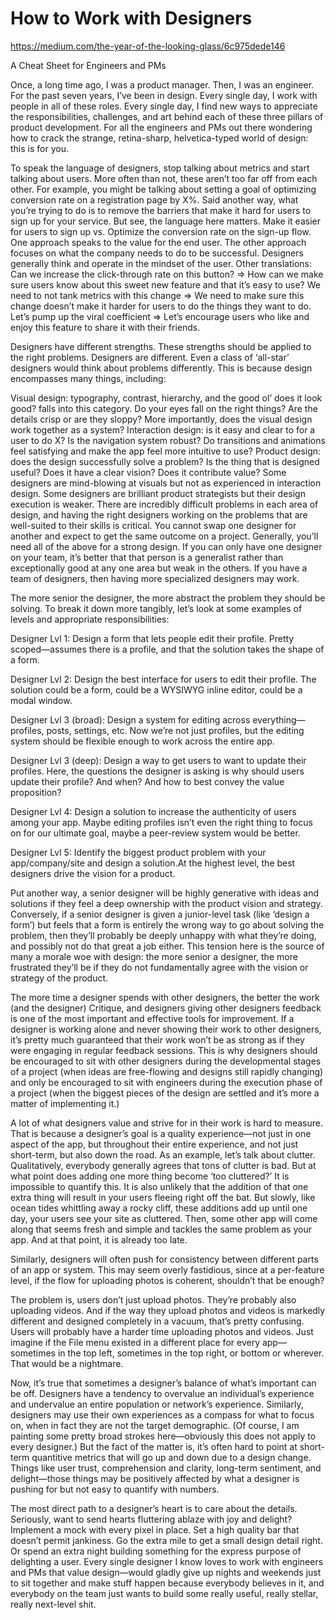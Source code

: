 # How to Work with Designers

https://medium.com/the-year-of-the-looking-glass/6c975dede146

A Cheat Sheet for Engineers and PMs

Once, a long time ago, I was a product manager. Then, I was an engineer. For the past seven years, I’ve been in design. Every single day, I work with people in all of these roles. Every single day, I find new ways to appreciate the responsibilities, challenges, and art behind each of these three pillars of product development. For all the engineers and PMs out there wondering how to crack the strange, retina-sharp, helvetica-typed world of design: this is for you.

To speak the language of designers, stop talking about metrics and start talking about users.
More often than not, these aren’t too far off from each other. For example, you might be talking about setting a goal of optimizing conversion rate on a registration page by X%. Said another way, what you’re trying to do is to remove the barriers that make it hard for users to sign up for your service. But see, the language here matters. Make it easier for users to sign up vs. Optimize the conversion rate on the sign-up flow. One approach speaks to the value for the end user. The other approach focuses on what the company needs to do to be successful. Designers generally think and operate in the mindset of the user.
Other translations:
Can we increase the click-through rate on this button? => How can we make sure users know about this sweet new feature and that it’s easy to use?
We need to not tank metrics with this change => We need to make sure this change doesn’t make it harder for users to do the things they want to do.
Let’s pump up the viral coefficient => Let’s encourage users who like and enjoy this feature to share it with their friends.

Designers have different strengths. These strengths should be applied to the right problems.
Designers are different. Even a class of ‘all-star’ designers would think about problems differently. This is because design encompasses many things, including:

Visual design: typography, contrast, hierarchy, and the good ol’ does it look good? falls into this category. Do your eyes fall on the right things? Are the details crisp or are they sloppy? More importantly, does the visual design work together as a system?
Interaction design: is it easy and clear to for a user to do X? Is the navigation system robust? Do transitions and animations feel satisfying and make the app feel more intuitive to use?
Product design: does the design successfully solve a problem? Is the thing that is designed useful? Does it have a clear vision? Does it contribute value?
Some designers are mind-blowing at visuals but not as experienced in interaction design. Some designers are brilliant product strategists but their design execution is weaker. There are incredibly difficult problems in each area of design, and having the right designers working on the problems that are well-suited to their skills is critical. You cannot swap one designer for another and expect to get the same outcome on a project. Generally, you’ll need all of the above for a strong design. If you can only have one designer on your team, it’s better that that person is a generalist rather than exceptionally good at any one area but weak in the others. If you have a team of designers, then having more specialized designers may work.

The more senior the designer, the more abstract the problem they should be solving.
To break it down more tangibly, let’s look at some examples of levels and appropriate responsibilities:

Designer Lvl 1: Design a form that lets people edit their profile. Pretty scoped—assumes there is a profile, and that the solution takes the shape of a form.

Designer Lvl 2: Design the best interface for users to edit their profile. The solution could be a form, could be a WYSIWYG inline editor, could be a modal window.

Designer Lvl 3 (broad): Design a system for editing across everything—profiles, posts, settings, etc. Now we’re not just profiles, but the editing system should be flexible enough to work across the entire app.

Designer Lvl 3 (deep): Design a way to get users to want to update their profiles. Here, the questions the designer is asking is why should users update their profile? And when? And how to best convey the value proposition?

Designer Lvl 4: Design a solution to increase the authenticity of users among your app. Maybe editing profiles isn’t even the right thing to focus on for our ultimate goal, maybe a peer-review system would be better.

Designer Lvl 5: Identify the biggest product problem with your app/company/site and design a solution.At the highest level, the best designers drive the vision for a product.

Put another way, a senior designer will be highly generative with ideas and solutions if they feel a deep ownership with the product vision and strategy. Conversely, if a senior designer is given a junior-level task (like ‘design a form’) but feels that a form is entirely the wrong way to go about solving the problem, then they’ll probably be deeply unhappy with what they’re doing, and possibly not do that great a job either. This tension here is the source of many a morale woe with design: the more senior a designer, the more frustrated they’ll be if they do not fundamentally agree with the vision or strategy of the product.

The more time a designer spends with other designers, the better the work (and the designer)
Critique, and designers giving other designers feedback is one of the most important and effective tools for improvement. If a designer is working alone and never showing their work to other designers, it’s pretty much guaranteed that their work won’t be as strong as if they were engaging in regular feedback sessions. This is why designers should be encouraged to sit with other designers during the developmental stages of a project (when ideas are free-flowing and designs still rapidly changing) and only be encouraged to sit with engineers during the execution phase of a project (when the biggest pieces of the design are settled and it’s more a matter of implementing it.)

A lot of what designers value and strive for in their work is hard to measure.
That is because a designer’s goal is a quality experience—not just in one aspect of the app, but throughout their entire experience, and not just short-term, but also down the road. As an example, let’s talk about clutter. Qualitatively, everybody generally agrees that tons of clutter is bad. But at what point does adding one more thing become ‘too cluttered?’ It is impossible to quantify this. It is also unlikely that the addition of that one extra thing will result in your users fleeing right off the bat. But slowly, like ocean tides whittling away a rocky cliff, these additions add up until one day, your users see your site as cluttered. Then, some other app will come along that seems fresh and simple and tackles the same problem as your app. And at that point, it is already too late.

Similarly, designers will often push for consistency between different parts of an app or system. This may seem overly fastidious, since at a per-feature level, if the flow for uploading photos is coherent, shouldn’t that be enough?

The problem is, users don’t just upload photos. They’re probably also uploading videos. And if the way they upload photos and videos is markedly different and designed completely in a vacuum, that’s pretty confusing. Users will probably have a harder time uploading photos and videos. Just imagine if the File menu existed in a different place for every app—sometimes in the top left, sometimes in the top right, or bottom or wherever. That would be a nightmare.

Now, it’s true that sometimes a designer’s balance of what’s important can be off. Designers have a tendency to overvalue an individual’s experience and undervalue an entire population or network’s experience. Similarly, designers may use their own experiences as a compass for what to focus on, when in fact they are not the target demographic. (Of course, I am painting some pretty broad strokes here—obviously this does not apply to every designer.) But the fact of the matter is, it’s often hard to point at short-term quantitive metrics that will go up and down due to a design change. Things like user trust, comprehension and clarity, long-term sentiment, and delight—those things may be positively affected by what a designer is pushing for but not easy to quantify with numbers.

The most direct path to a designer’s heart is to care about the details.
Seriously, want to send hearts fluttering ablaze with joy and delight? Implement a mock with every pixel in place. Set a high quality bar that doesn’t permit jankiness. Go the extra mile to get a small design detail right. Or spend an extra night building something for the express purpose of delighting a user. Every single designer I know loves to work with engineers and PMs that value design—would gladly give up nights and weekends just to sit together and make stuff happen because everybody believes in it, and everybody on the team just wants to build some really useful, really stellar, really next-level shit.
